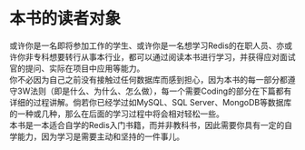 # 本书的读者对象

​        或许你是一名即将参加工作的学生、或许你是一名想学习Redis的在职人员、亦或许你非专科想要转行从事本行业，都可以通过阅读本书进行学习，并获得应对面试官的提问、实际在项目中应用等能力。
​    
​        你不必因为自己之前没有接触过任何数据库而感到担心，因为本书的每一部分都遵守3W法则（即是什么、为什么、怎么做），每一个需要Coding的部分在下篇都有详细的过程讲解。倘若你已经学过如MySQL、SQL Server、MongoDB等数据库的一种或几种，那么在后面的学习过程中将会相对轻松一些。
​    
​        本书是一本适合自学的Redis入门书籍，而并非教科书，因此需要你具有一定的自学能力，因为学习是需要主动和坚持的一件事儿。

